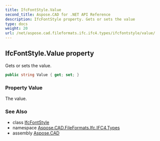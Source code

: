 ```yaml
---
title: IfcFontStyle.Value
second_title: Aspose.CAD for .NET API Reference
description: IfcFontStyle property. Gets or sets the value
type: docs
weight: 20
url: /net/aspose.cad.fileformats.ifc.ifc4.types/ifcfontstyle/value/
---
```

## IfcFontStyle.Value property

Gets or sets the value.

```csharp
public string Value { get; set; }
```

### Property Value

The value.

### See Also

* class [IfcFontStyle](../)
* namespace [Aspose.CAD.FileFormats.Ifc.IFC4.Types](../../ifcfontstyle/)
* assembly [Aspose.CAD](../../../)


